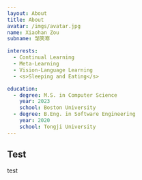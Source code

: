 ```yaml
---
layout: About
title: About
avatar: /imgs/avatar.jpg
name: Xiaohan Zou
subname: 邹笑寒

interests:
  - Continual Learning
  - Meta-Learning
  - Vision-Language Learning
  - <s>Sleeping and Eating</s>

education:
  - degree: M.S. in Computer Science
    year: 2023
    school: Boston University
  - degree: B.Eng. in Software Engineering
    year: 2020
    school: Tongji University
---
```


## Test

test
